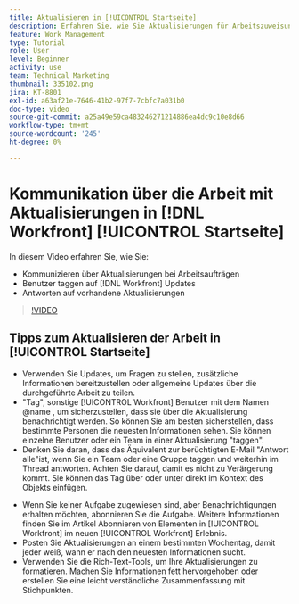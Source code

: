 ```yaml
---
title: Aktualisieren in [!UICONTROL Startseite]
description: Erfahren Sie, wie Sie Aktualisierungen für Arbeitszuweisungen vornehmen und auf vorhandene Aktualisierungen antworten können. Tag [!DNL Workfront] Benutzer in Aktualisierungen eintragen, damit sie über die Kommunikation informiert werden.
feature: Work Management
type: Tutorial
role: User
level: Beginner
activity: use
team: Technical Marketing
thumbnail: 335102.png
jira: KT-8801
exl-id: a63af21e-7646-41b2-97f7-7cbfc7a031b0
doc-type: video
source-git-commit: a25a49e59ca483246271214886ea4dc9c10e8d66
workflow-type: tm+mt
source-wordcount: '245'
ht-degree: 0%

---
```


# Kommunikation über die Arbeit mit Aktualisierungen in [!DNL Workfront] [!UICONTROL Startseite]

In diesem Video erfahren Sie, wie Sie:

* Kommunizieren über Aktualisierungen bei Arbeitsaufträgen
* Benutzer taggen auf [!DNL Workfront] Updates
* Antworten auf vorhandene Aktualisierungen

>[!VIDEO](https://video.tv.adobe.com/v/335102/?quality=12&learn=on)

## Tipps zum Aktualisieren der Arbeit in [!UICONTROL Startseite]

* Verwenden Sie Updates, um Fragen zu stellen, zusätzliche Informationen bereitzustellen oder allgemeine Updates über die durchgeführte Arbeit zu teilen.
* &quot;Tag&quot;, sonstige [!UICONTROL Workfront] Benutzer mit dem Namen @name , um sicherzustellen, dass sie über die Aktualisierung benachrichtigt werden. So können Sie am besten sicherstellen, dass bestimmte Personen die neuesten Informationen sehen. Sie können einzelne Benutzer oder ein Team in einer Aktualisierung &quot;taggen&quot;.
* Denken Sie daran, dass das Äquivalent zur berüchtigten E-Mail &quot;Antwort alle&quot;ist, wenn Sie ein Team oder eine Gruppe taggen und weiterhin im Thread antworten. Achten Sie darauf, damit es nicht zu Verärgerung kommt. Sie können das Tag über oder unter direkt im Kontext des Objekts einfügen.

<!---
paragraph below needs a hyperlink to an article
--->

* Wenn Sie keiner Aufgabe zugewiesen sind, aber Benachrichtigungen erhalten möchten, abonnieren Sie die Aufgabe. Weitere Informationen finden Sie im Artikel Abonnieren von Elementen in [!UICONTROL Workfront] im neuen [!UICONTROL Workfront] Erlebnis.
* Posten Sie Aktualisierungen an einem bestimmten Wochentag, damit jeder weiß, wann er nach den neuesten Informationen sucht.
* Verwenden Sie die Rich-Text-Tools, um Ihre Aktualisierungen zu formatieren. Machen Sie Informationen fett hervorgehoben oder erstellen Sie eine leicht verständliche Zusammenfassung mit Stichpunkten.

<!---
learn more URLs
--->

